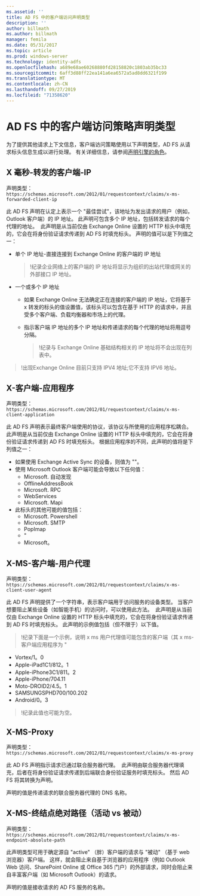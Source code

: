 ```yaml
---
ms.assetid: ''
title: AD FS 中的客户端访问声明类型
description: ''
author: billmath
ms.author: billmath
manager: femila
ms.date: 05/31/2017
ms.topic: article
ms.prod: windows-server
ms.technology: identity-adfs
ms.openlocfilehash: a689e68ae60268880fd28158820c1803ab35bc33
ms.sourcegitcommit: 6aff3d88ff22ea141a6ea6572a5ad8dd6321f199
ms.translationtype: MT
ms.contentlocale: zh-CN
ms.lasthandoff: 09/27/2019
ms.locfileid: "71358620"
---
```

# <a name="client-access-policy-claim-types-in-ad-fs"></a>AD FS 中的客户端访问策略声明类型

为了提供其他请求上下文信息，客户端访问策略使用以下声明类型，AD FS 从请求标头信息生成以进行处理。  有关详细信息，请参阅[声明引擎的角色](../technical-reference/the-role-of-the-claims-engine.md)。

## <a name="x-ms-forwarded-client-ip"></a>X 毫秒-转发的客户端-IP

声明类型：`https://schemas.microsoft.com/2012/01/requestcontext/claims/x-ms-forwarded-client-ip`

此 AD FS 声明在认定上表示一个 "最佳尝试"，该地址为发出请求的用户（例如，Outlook 客户端）的 IP 地址。 此声明可包含多个 IP 地址，包括转发请求的每个代理的地址。  此声明是从当前仅由 Exchange Online 设置的 HTTP 标头中填充的，它会在将身份验证请求传递到 AD FS 时填充标头。 声明的值可以是下列值之一：


- 单个 IP 地址-直接连接到 Exchange Online 的客户端的 IP 地址

    >!纪录企业网络上的客户端的 IP 地址将显示为组织的出站代理或网关的外部接口 IP 地址。

- 一个或多个 IP 地址
  - 如果 Exchange Online 无法确定正在连接的客户端的 IP 地址，它将基于 x 转发的标头的值设置值，该标头可以包含在基于 HTTP 的请求中，并且受多个客户端、负载均衡器和市场上的代理。
  - 指示客户端 IP 地址的多个 IP 地址和传递请求的每个代理的地址将用逗号分隔。

    >!纪录与 Exchange Online 基础结构相关的 IP 地址将不会出现在列表中。


>!出现Exchange Online 目前只支持 IPV4 地址;它不支持 IPV6 地址。 


## <a name="x-ms-client-application"></a>X-客户端-应用程序

声明类型：`https://schemas.microsoft.com/2012/01/requestcontext/claims/x-ms-client-application`

此 AD FS 声明表示最终客户端使用的协议，该协议与所使用的应用程序松耦合。  此声明是从当前仅由 Exchange Online 设置的 HTTP 标头中填充的，它会在将身份验证请求传递到 AD FS 时填充标头。 根据应用程序的不同，此声明的值将是下列值之一：



- 如果使用 Exchange Active Sync 的设备，则值为 ""。 
- 使用 Microsoft Outlook 客户端可能会导致以下任何值：
    - Microsoft. 自动发现
    - OfflineAddressBook
    - Microsoft. RPC
    - WebServices
    - Microsoft. Mapi
- 此标头的其他可能的值包括：
    - Microsoft. Powershell
    - Microsoft. SMTP
    - PopImap
    - "
    - Microsoft。

## <a name="x-ms-client-user-agent"></a>X-MS-客户端-用户代理

声明类型：`https://schemas.microsoft.com/2012/01/requestcontext/claims/x-ms-client-user-agent`

此 AD FS 声明提供了一个字符串，表示客户端用于访问服务的设备类型。 当客户想要阻止某些设备（如智能手机）的访问时，可以使用此方法。  此声明是从当前仅由 Exchange Online 设置的 HTTP 标头中填充的，它会在将身份验证请求传递到 AD FS 时填充标头。 此声明的示例值包括（但不限于）以下值。
>!纪录下面是一个示例，说明 x ms 用户代理值可能包含的客户端（其 x ms-客户端应用程序为 "

- Vortex/1。0
- Apple-iPad1C1/812。1
- Apple-iPhone3C1/811。2
- Apple-iPhone/704.11
- Moto-DROID2/4.5。1
- SAMSUNGSPHD700/100.202
- Android/0。3

>!纪录此值也可能为空。


## <a name="x-ms-proxy"></a>X-MS-Proxy

声明类型：`https://schemas.microsoft.com/2012/01/requestcontext/claims/x-ms-proxy`

此 AD FS 声明指示请求已通过联合服务器代理。  此声明由联合服务器代理填充，后者在将身份验证请求传递到后端联合身份验证服务时填充标头。 然后 AD FS 将其转换为声明。 

声明的值是传递请求的联合服务器代理的 DNS 名称。

## <a name="x-ms-endpoint-absolute-path-active-vs-passive"></a>X-MS-终结点绝对路径（活动 vs 被动）

声明类型：`https://schemas.microsoft.com/2012/01/requestcontext/claims/x-ms-endpoint-absolute-path`

此声明类型可用于确定源自 "active" （胖）客户端的请求与 "被动" （基于 web 浏览器）客户端。 这样，就会阻止来自基于浏览器的应用程序（例如 Outlook Web 访问、SharePoint Online 或 Office 365 门户）的外部请求，同时会阻止来自丰富客户端（如 Microsoft Outlook）的请求。

声明的值是接收请求的 AD FS 服务的名称。
